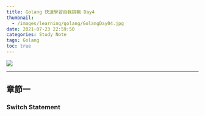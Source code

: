 ```yaml
---
title: Golang 快速學習自我挑戰 Day4
thumbnail:
  - /images/learning/golang/GolangDay04.jpg
date: 2021-07-23 22:59:50
categories: Study Note
tags: Golang
toc: true
---
```

<img src="/images/learning/golang/GolangDay04.jpg">

***
## 章節一
### Switch Statement

